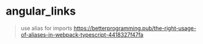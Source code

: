 # angular_links

>use alias for imports
https://betterprogramming.pub/the-right-usage-of-aliases-in-webpack-typescript-4418327f47fa
